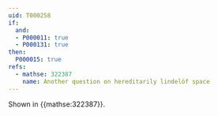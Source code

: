 ```yaml
---
uid: T000258
if:
  and:
  - P000011: true
  - P000131: true
then:
  P000015: true
refs:
  - mathse: 322387
    name: Another question on hereditarily lindelöf space
---
```


Shown in {{mathse:322387}}.
